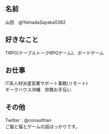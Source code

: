 
## 名前
山田　@YamadaSayaka0382

## 好きなこと
TRPG(テーブルトークRPGゲーム)、ボードゲーム

## お仕事
IT系人材派遣営業サポート事務(リモート)  
ギークハウス沖縄　庶務お手伝い

## その他
Twitter：@consulthan  
ご飯と猫とゲームの話ばっかりです。

